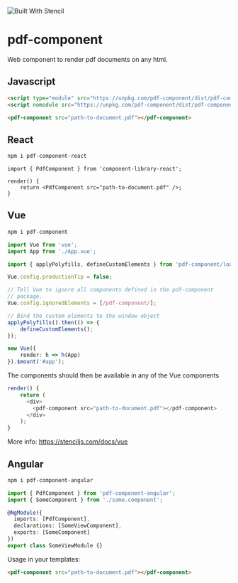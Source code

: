 ![Built With Stencil](https://img.shields.io/badge/-Built%20With%20Stencil-16161d.svg?logo=data%3Aimage%2Fsvg%2Bxml%3Bbase64%2CPD94bWwgdmVyc2lvbj0iMS4wIiBlbmNvZGluZz0idXRmLTgiPz4KPCEtLSBHZW5lcmF0b3I6IEFkb2JlIElsbHVzdHJhdG9yIDE5LjIuMSwgU1ZHIEV4cG9ydCBQbHVnLUluIC4gU1ZHIFZlcnNpb246IDYuMDAgQnVpbGQgMCkgIC0tPgo8c3ZnIHZlcnNpb249IjEuMSIgaWQ9IkxheWVyXzEiIHhtbG5zPSJodHRwOi8vd3d3LnczLm9yZy8yMDAwL3N2ZyIgeG1sbnM6eGxpbms9Imh0dHA6Ly93d3cudzMub3JnLzE5OTkveGxpbmsiIHg9IjBweCIgeT0iMHB4IgoJIHZpZXdCb3g9IjAgMCA1MTIgNTEyIiBzdHlsZT0iZW5hYmxlLWJhY2tncm91bmQ6bmV3IDAgMCA1MTIgNTEyOyIgeG1sOnNwYWNlPSJwcmVzZXJ2ZSI%2BCjxzdHlsZSB0eXBlPSJ0ZXh0L2NzcyI%2BCgkuc3Qwe2ZpbGw6I0ZGRkZGRjt9Cjwvc3R5bGU%2BCjxwYXRoIGNsYXNzPSJzdDAiIGQ9Ik00MjQuNywzNzMuOWMwLDM3LjYtNTUuMSw2OC42LTkyLjcsNjguNkgxODAuNGMtMzcuOSwwLTkyLjctMzAuNy05Mi43LTY4LjZ2LTMuNmgzMzYuOVYzNzMuOXoiLz4KPHBhdGggY2xhc3M9InN0MCIgZD0iTTQyNC43LDI5Mi4xSDE4MC40Yy0zNy42LDAtOTIuNy0zMS05Mi43LTY4LjZ2LTMuNkgzMzJjMzcuNiwwLDkyLjcsMzEsOTIuNyw2OC42VjI5Mi4xeiIvPgo8cGF0aCBjbGFzcz0ic3QwIiBkPSJNNDI0LjcsMTQxLjdIODcuN3YtMy42YzAtMzcuNiw1NC44LTY4LjYsOTIuNy02OC42SDMzMmMzNy45LDAsOTIuNywzMC43LDkyLjcsNjguNlYxNDEuN3oiLz4KPC9zdmc%2BCg%3D%3D&colorA=16161d&style=flat-square)

# pdf-component

Web component to render pdf documents on any html.

## Javascript

```html
<script type="module" src="https://unpkg.com/pdf-component/dist/pdf-component/pdf-component.esm.js"></script>
<script nomodule src="https://unpkg.com/pdf-component/dist/pdf-component/pdf-component.js"></script>

<pdf-component src="path-to-document.pdf"></pdf-component>
```

## React

```bash
npm i pdf-component-react
```

```tsx
import { PdfComponent } from 'component-library-react';

render() {
    return <PdfComponent src="path-to-document.pdf" />;
}
```


## Vue

```bash
npm i pdf-component
```

```ts
import Vue from 'vue';
import App from './App.vue';

import { applyPolyfills, defineCustomElements } from 'pdf-component/loader';

Vue.config.productionTip = false;

// Tell Vue to ignore all components defined in the pdf-component
// package.
Vue.config.ignoredElements = [/pdf-component/];

// Bind the custom elements to the window object
applyPolyfills().then(() => {
    defineCustomElements();
});

new Vue({
    render: h => h(App)
}).$mount('#app');
```

The components should then be available in any of the Vue components

```ts
render() {
    return (
      <div>
        <pdf-component src="path-to-document.pdf"></pdf-component>
      </div>
    );
}
```

More info: https://stenciljs.com/docs/vue

## Angular

```bash
npm i pdf-component-angular
```

```ts
import { PdfComponent } from 'pdf-component-angular';
import { SomeComponent } from './some.component';

@NgModule({
  imports: [PdfComponent],
  declarations: [SomeViewComponent],
  exports: [SomeComponent]
})
export class SomeViewModule {}
```

Usage in your templates:

```html
<pdf-component src="path-to-document.pdf"></pdf-component>
```